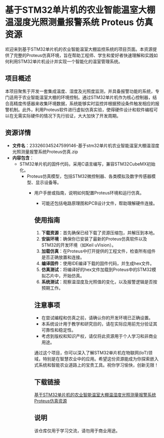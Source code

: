 # 基于STM32单片机的农业智能温室大棚温湿度光照测量报警系统 Proteus 仿真资源

欢迎来到基于STM32单片机的农业智能温室大棚监控系统的项目页面。本资源提供了完整的Proteus仿真环境，旨在帮助工程师、学生和爱好者快速理解和实践如何利用STM32单片机设计并实现一个智能化的温室管理系统。

## 项目概述

本项目聚焦于开发一套集成温度、湿度及光照度监测，并具备报警功能的系统，专门适用于农业智能温室大棚的环境控制。通过STM32单片机作为核心控制器，结合高精度传感器来收集环境数据，系统能够实时监控并根据预设条件触发相应的报警机制。此外，利用Proteus软件进行虚拟仿真实验，使得硬件设计和软件编程可以在无需实际硬件的情况下先行验证，大大加快了开发周期。

## 资源详情

- **文件名**：233260345247599146-基于stm32单片机农业智能温室大棚温湿度光照测量报警系统Proteus仿真.zip
- **内容包含**：
  - STM32单片机的固件代码，采用C语言编写，兼容STM32CubeMX初始化。
    - Proteus仿真模型，包括STM32微控制器、各类模拟及数字传感器模型、显示设备等。
      - 用户手册或指南，说明如何配置Proteus环境和运行仿真。
        - 可能还包括电路原理图和PCB设计文件，帮助理解硬件连接。

        ## 使用指南

        1. **下载资源**：首先确保已经下载了资源压缩包，并解压到本地。
        2. **安装环境**：确保你已安装了最新的Proteus仿真软件以及STM32的开发环境（如Keil uVision）。
        3. **加载仿真**：在Proteus中打开提供的工程文件，检查所有组件是否正确放置和连接。
        4. **编译固件**：使用IDE编译下载的固件代码，并生成hex文件。
        5. **仿真测试**：将编译好的hex文件加载到Proteus中的STM32模拟芯片中，开始仿真。
        6. **系统测试**：观察温湿度及光照值的变化，以及报警逻辑是否按预期工作。

        ## 注意事项

        - 在尝试编程和仿真之前，请确认你的开发环境已正确设置。
        - 本系统设计用于教学和研究目的，请在实际应用前充分验证其可靠性和稳定性。
        - 考虑到版权和知识产权，请仅将此资源用于个人学习和非商业用途。

        通过这个项目，你可以深入了解STM32单片机在物联网(IoT)领域，特别是在智慧农业中的应用。希望这份资源能成为你探索嵌入式系统和智能农业道路上的宝贵工具。祝你学习愉快，创新无限！

        ## 下载链接
        [基于STM32单片机的农业智能温室大棚温湿度光照测量报警系统Proteus仿真资源](https://pan.quark.cn/s/60387d79667d)

        ## 说明

        该仓库仅用于学习交流，请勿用于商业用途。
